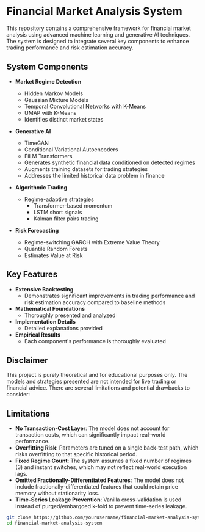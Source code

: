 # Financial Market Analysis System

This repository contains a comprehensive framework for financial market analysis using advanced machine learning and generative AI techniques. The system is designed to integrate several key components to enhance trading performance and risk estimation accuracy.

## System Components

- **Market Regime Detection**
  - Hidden Markov Models
  - Gaussian Mixture Models
  - Temporal Convolutional Networks with K-Means
  - UMAP with K-Means
  - Identifies distinct market states

- **Generative AI**
  - TimeGAN
  - Conditional Variational Autoencoders
  - FiLM Transformers
  - Generates synthetic financial data conditioned on detected regimes
  - Augments training datasets for trading strategies
  - Addresses the limited historical data problem in finance

- **Algorithmic Trading**
  - Regime-adaptive strategies
    - Transformer-based momentum
    - LSTM short signals
    - Kalman filter pairs trading

- **Risk Forecasting**
  - Regime-switching GARCH with Extreme Value Theory
  - Quantile Random Forests
  - Estimates Value at Risk

## Key Features

- **Extensive Backtesting**
  - Demonstrates significant improvements in trading performance and risk estimation accuracy compared to baseline methods
- **Mathematical Foundations**
  - Thoroughly presented and analyzed
- **Implementation Details**
  - Detailed explanations provided
- **Empirical Results**
  - Each component's performance is thoroughly evaluated

## Disclaimer

This project is purely theoretical and for educational purposes only. The models and strategies presented are not intended for live trading or financial advice. There are several limitations and potential drawbacks to consider:

## Limitations

- **No Transaction-Cost Layer**: The model does not account for transaction costs, which can significantly impact real-world performance.
- **Overfitting Risk**: Parameters are tuned on a single back-test path, which risks overfitting to that specific historical period.
- **Fixed Regime Count**: The system assumes a fixed number of regimes (3) and instant switches, which may not reflect real-world execution lags.
- **Omitted Fractionally-Differentiated Features**: The model does not include fractionally-differentiated features that could retain price memory without stationarity loss.
- **Time-Series Leakage Prevention**: Vanilla cross-validation is used instead of purged/embargoed k-fold to prevent time-series leakage.
```bash
git clone https://github.com/yourusername/financial-market-analysis-system.git
cd financial-market-analysis-system
